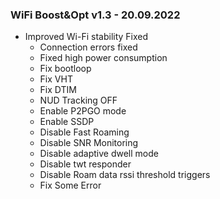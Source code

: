 ### WiFi Boost&Opt v1.3 - 20.09.2022

* Improved Wi-Fi stability Fixed
  * Connection errors fixed
  * Fixed high power consumption
  * Fix bootloop
  * Fix VHT
  * Fix DTIM
  * NUD Tracking OFF
  * Enable P2PGO mode
  * Enable SSDP
  * Disable Fast Roaming
  * Disable SNR Monitoring
  * Disable adaptive dwell mode
  * Disable twt responder
  * Disable Roam data rssi threshold triggers
  * Fix Some Error
